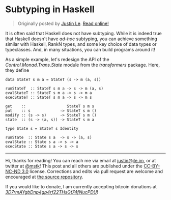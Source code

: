 Subtyping in Haskell
====================

> Originally posted by [Justin Le](https://blog.jle.im/).
> [Read online!](https://blog.jle.im/entry/subtyping-in-haskell.html)

It is often said that Haskell does not have subtyping. While it is indeed true
that Haskell doesn't have *ad-hoc* subtyping, you can achieve something similar
with Haskell, RankN types, and some key choice of data types or typeclasses.
And, in many situations, you can build programs around it!

As a simple example, let's redesign the API of the *Control.Monad.Trans.State*
module from the *transformers* package. Here, they define

``` {.haskell}
data StateT s m a = StateT (s -> m (a, s))

runStateT  :: StateT s m a -> s -> m (a, s)
evalStateT :: StateT s m a -> s -> m a
execStateT :: StateT s m a -> s -> m s

get    ::                  StateT s m s
put    :: s             -> StateT s m ()
modify :: (s -> s)      -> StateT s m ()
state  :: (s -> (a, s)) -> StateT s m a

type State s = StateT s Identity

runState  :: State s a  -> s -> (a, s)
evalState :: State s a -> s -> a
execState :: State s a -> s -> s
```

---------

Hi, thanks for reading! You can reach me via email at <justin@jle.im>, or at
twitter at [\@mstk](https://twitter.com/mstk)! This post and all others are
published under the [CC-BY-NC-ND
3.0](https://creativecommons.org/licenses/by-nc-nd/3.0/) license. Corrections
and edits via pull request are welcome and encouraged at [the source
repository](https://github.com/mstksg/inCode).

If you would like to donate, I am currently accepting bitcoin donations at
*[3D7rmAYgbDnp4gp4rf22THsGt74fNucPDU](bitcoin:3D7rmAYgbDnp4gp4rf22THsGt74fNucPDU)*!
